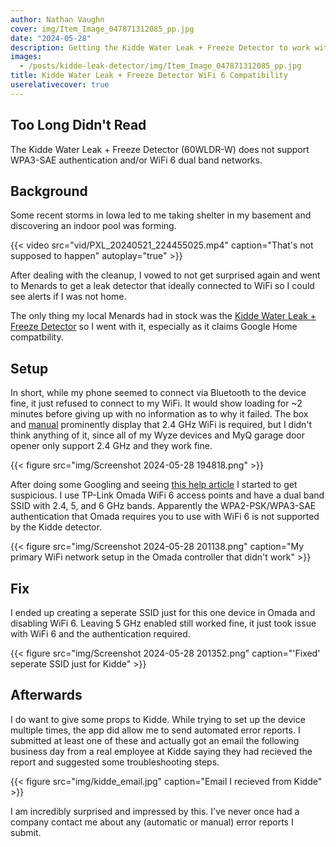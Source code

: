 ```yaml
---
author: Nathan Vaughn
cover: img/Item_Image_047871312085_pp.jpg
date: "2024-05-28"
description: Getting the Kidde Water Leak + Freeze Detector to work with my WiFi was much harder than it needed to be.
images:
  - /posts/kidde-leak-detector/img/Item_Image_047871312085_pp.jpg
title: Kidde Water Leak + Freeze Detector WiFi 6 Compatibility
userelativecover: true
---
```


## Too Long Didn't Read

The Kidde Water Leak + Freeze Detector (60WLDR-W) does not support WPA3-SAE
authentication and/or WiFi 6 dual band networks.

## Background

Some recent storms in Iowa led to me taking shelter in my basement and discovering
an indoor pool was forming.

{{< video src="vid/PXL_20240521_224455025.mp4" caption="That's not supposed to happen" autoplay="true" >}}

After dealing with the cleanup, I vowed to not get surprised again and went to
Menards to get a leak detector that ideally connected to WiFi so I could see
alerts if I was not home.

The only thing my local Menards had in stock was the
[Kidde Water Leak + Freeze Detector](https://www.kidde.com/home-safety/en/us/products/smart-home/smart-water-leak-freeze-detector/)
so I went with it, especially as it claims Google Home compatbility.

## Setup

In short, while my phone seemed to connect via Bluetooth to the device fine,
it just refused to connect to my WiFi. It would show loading for ~2 minutes before giving
up with no information as to why it failed.
The box and [manual](https://www.shareddocs.com/hvac/docs/2001/Public/02/product-detail-sheet-60WLDR-W.pdf)
prominently display that
2.4 GHz WiFi is required, but I didn't think anything of it, since all of
my Wyze devices and MyQ garage door opener only support 2.4 GHz and they work fine.

{{< figure src="img/Screenshot 2024-05-28 194818.png" >}}

After doing some Googling and seeing
[this help article](https://help.kidde.com/hc/en/6-kidde/faq/801-how-can-i-ensure-my-wi-fi-network-is-on-a-compatible-2-4-ghz-band/)
I started to get suspicious. I use TP-Link Omada WiFi 6 access points and have
a dual band SSID with 2.4, 5, and 6 GHz bands. Apparently the WPA2-PSK/WPA3-SAE
authentication that Omada requires you to use with WiFi 6 is not supported by the
Kidde detector.

{{< figure src="img/Screenshot 2024-05-28 201138.png" caption="My primary WiFi network setup in the Omada controller that didn't work" >}}

## Fix

I ended up creating a seperate SSID just for this one device in Omada and disabling
WiFi 6. Leaving 5 GHz enabled still worked fine, it just took issue with WiFi 6 and
the authentication required.

{{< figure src="img/Screenshot 2024-05-28 201352.png" caption="'Fixed' seperate SSID just for Kidde" >}}

## Afterwards

I do want to give some props to Kidde. While trying to set up the device multiple times,
the app did allow me to send automated error reports. I submitted at least one of these
and actually got an email the following business day from a real employee
at Kidde saying they had recieved the report and suggested some troubleshooting steps.

{{< figure src="img/kidde_email.jpg" caption="Email I recieved from Kidde" >}}

I am incredibly surprised and impressed by this. I've never once had a company
contact me about any (automatic or manual) error reports I submit.
